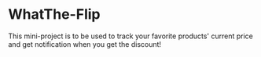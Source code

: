 # WhatThe-Flip
This mini-project is to be used to track your favorite products' current price and get notification when you get the discount!
